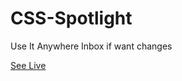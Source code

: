 # CSS-Spotlight
Use It Anywhere Inbox if want changes  

[See Live](https://kabi4.github.io/CSS-Spotlight/)

